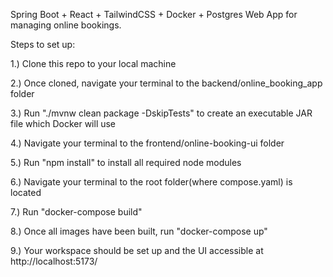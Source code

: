 Spring Boot + React + TailwindCSS + Docker + Postgres Web App for managing online bookings.

Steps to set up:

1.) Clone this repo to your local machine

2.) Once cloned, navigate your terminal to the backend/online_booking_app folder

3.) Run "./mvnw clean package -DskipTests" to create an executable JAR file which Docker will use

4.) Navigate your terminal to the frontend/online-booking-ui folder

5.) Run "npm install" to install all required node modules

6.) Navigate your terminal to the root folder(where compose.yaml) is located

7.) Run "docker-compose build"

8.) Once all images have been built, run "docker-compose up"

9.) Your workspace should be set up and the UI accessible at http://localhost:5173/
